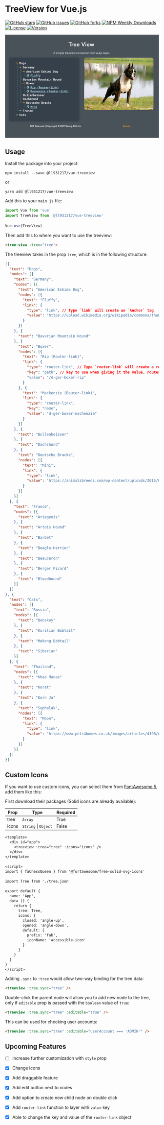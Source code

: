 
# TreeView for Vue.js

[![GitHub stars](https://img.shields.io/github/stars/ll931217/vue-treeview.svg?style=for-the-badge)](https://github.com/ll931217/vue-treeview/stargazers)
[![GitHub issues](https://img.shields.io/github/issues/ll931217/vue-treeview.svg?style=for-the-badge)](https://github.com/ll931217/vue-treeview/issues)
[![GitHub forks](https://img.shields.io/github/forks/ll931217/vue-treeview.svg?style=for-the-badge)](https://github.com/ll931217/vue-treeview/network)
[![NPM Weekly Downloads](https://img.shields.io/npm/dw/@ll931217/vue-treeview.svg?style=for-the-badge)](https://nodei.co/npm/@ll931217/vue-treeview/)
[![License](https://img.shields.io/github/license/mashape/apistatus.svg?style=for-the-badge)](https://nodei.co/npm/@ll931217/vue-treeview/)
[![Version](https://img.shields.io/npm/v/@ll931217/vue-treeview.svg?style=for-the-badge)](https://nodei.co/npm/@ll931217/vue-treeview/)

![Vue-TreeView](assets/preview.png)

## Usage

Install the package into your project:

    npm install --save @ll931217/vue-treeview

or

    yarn add @ll931217/vue-treeview

Add this to your `main.js` file:

```javascript
import Vue from 'vue'
import TreeView from '@ll931217/vue-treeview'

Vue.use(TreeView)
```

Then add this to where you want to use the treeview:

```html
<tree-view :tree="tree">
```

The treeview takes in the prop `tree`, which is in the following structure:

```json
[{
  "text": "Dogs",
  "nodes": [{
    "text": "Germany",
    "nodes": [{
      "text": "American Eskimo Dog",
      "nodes": [{
        "text": "Fluffy",
        "link": {
          "type": "link", // Type `link` will create an `Anchor` tag
          "value": "https://upload.wikimedia.org/wikipedia/commons/thumb/f/fe/American_Eskimo_Dog_1.jpg/1920px-American_Eskimo_Dog_1.jpg" // URL of the link
        }
      }]
    }, {
      "text": "Bavarian Mountain Hound"
    }, {
      "text": "Boxer",
      "nodes": [{
        "text": "Rip (Router-link)",
        "link": {
          "type": "router-link", // Type `router-link` will create a router-link, duh.
          "key": "path", // key to use when giving it the value, router-link(:to="{ path: '/d-ger-boxer-rip' }")
          "value": "/d-ger-boxer-rip"
        }
      }, {
        "text": "Mackenzie (Router-link)",
        "link": {
          "type": "router-link",
          "key": "name",
          "value": "d-ger-boxer-machenzie"
        }
      }]
    }, {
      "text": "Bullenbeisser"
    }, {
      "text": "Dachshund"
    }, {
      "text": "Deutsche Bracke",
      "nodes": [{
        "text": "Mini",
        "link": {
          "type": "link",
          "value": "https://animalsbreeds.com/wp-content/uploads/2015/07/Deutsche-Bracke.jpg"
        }
      }]
    }]
  }, {
    "text": "France",
    "nodes": [{
      "text": "Ariegeois"
    }, {
      "text": "Artois Hound"
    }, {
      "text": "Barbet"
    }, {
      "text": "Beagle-Harrier"
    }, {
      "text": "Beauceron"
    }, {
      "text": "Berger Picard"
    }, {
      "text": "Bloodhound"
    }]
  }]
}, {
  "text": "Cats",
  "nodes": [{
    "text": "Russia",
    "nodes": [{
      "text": "Donskoy"
    }, {
      "text": "Kurilian Bobtail"
    }, {
      "text": "Mekong Bobtail"
    }, {
      "text": "Siberian"
    }]
  }, {
    "text": "Thailand",
    "nodes": [{
      "text": "Khao Manee"
    }, {
      "text": "Korat"
    }, {
      "text": "Korn Ja"
    }, {
      "text": "Suphalak",
      "nodes": [{
        "text": "Moon",
        "link": {
          "type": "link",
          "value": "https://www.pets4homes.co.uk/images/articles/4198/what-is-a-suphalak-cat-5947aefcd4845.jpg"
        }
      }]
    }]
  }]
}]

```

## Custom Icons

If you want to use custom icons, you can select them from [FontAwesome 5](https://fontawesome.com/icons?d=gallery), add them like this:

First download their packages (Solid icons are already available):

| Prop      | Type                 | Required |
| --------- | -------------------- | -------- |
| tree      | `Array`              | True     |
| icons     | `String` \| `Object` | False    |

```vue
<template>
  <div id="app">
    <treeview :tree="tree" :icons="icons" />
  </div>
</template>

<script>
import { faChessQueen } from '@fortawesome/free-solid-svg-icons'

import Tree from './tree.json

export default {
  name: 'App',
  data () {
    return {
      tree: Tree,
      icons: {
        closed: 'angle-up',
        opened: 'angle-down',
        default: {
          prefix: 'fab',
          iconName: 'accessible-icon'
        }
      }
    }
  }
}
</script>
```

Adding `.sync` to `:tree` would allow two-way binding for the tree data:

```html
<treeview :tree.sync="tree" />
```

Double-click the parent node will allow you to add new node to the tree, only if `editable` prop is passed with the `boolean` value of `true`:

```html
<treeview :tree.sync="tree" :editable="true" />
```

This can be used for checking user accounts:

```html
<treeview :tree.sync="tree" :editable="userAccount === 'ADMIN'" />
```

## Upcoming Features

- [ ] Increase further customization with `style` prop

- [x] Change icons
- [x] Add draggable feature
- [x] Add edit button next to nodes
- [x] Add option to create new child node on double click
- [x] Add `router-link` function to layer with `value` key
- [x] Able to change the key and value of the `router-link` object
